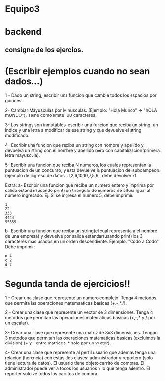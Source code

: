 # Equipo3
# backend

## consigna de los ejercios.
# (Escribir ejemplos cuando no sean dados...)
1 - Dado un string, escribir una funcion que cambie todos los espacios por guiones.

2-  Cambiar Mayusculas por Minusculas. (Ejemplo: "Hola Mundo" -> "hOLA mUNDO"). Tiene como limite 100 caracteres.

3- Los strings son inmutables, escribir una funcion que reciba un string, un indice y una letra a modificar de ese string y que devuelve el string modificado.

4- Escribir una funcion que reciba un string con nombre y apellido y devuelva un string con el nombre y apellido pero con capitalizacion(primera letra mayuscula).

5- Escribir una funcion que reciba N numeros, los cuales representan la puntuacion de un concurso, y esta devuelve la puntuacion del subcampeon. (ejemplo de ingreso de datos... [2,6,10,10,7,5,6], debe devolver 7)

Extra:
a- Escribir una funcion que recibe un numero entero y imprima por salida estandar(usando print) un triangulo de numeros de altura igual al numero ingresado.
Ej. Si se ingresa el numero 5, debe imprimir:

```
1
22
333
4444
55555
```

b- Escribir una funcion que reciba un string(el cual representara el nombre de una empresa) y devuelve por salida estandar(usando print) los 3 caracteres mas usados en un orden descendiente. 
Ejemplo. "Codo a Codo"
Debe imprimir:
```
o 4
c 2
d 2
```

# Segunda tanda de ejercicios!!

1 - Crear una clase que represente un numero complejo. Tenga 4 metodos que permita las operaciones matemaaticas basicas (+,-,*,/).

2 - Crear una clase que represente un vector de 3 dimensiones. Tenga 4 metodos que permitan las operaciones matematicas basicas (+,-,* y / por un escalar).

3- Crear una clase que represente una matriz de 3x3 dimensiones. Tengan 3 metodos que permitan las operaciones matematicas basicas (excluimos la division) (+ y - entre matrices, * solo por un vector).

4- Crear una clase que represente al perfil usuario que ademas tenga una relacion (herencia) con estas dos clases: administrador y reportero (solo tiene lectura de datos). El usuario tiene objeto carrito de compras. El administrador puede ver a todos los usuarios y lo que tenga adentro. El reporter solo ve todos los carritos de compra.
